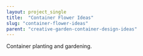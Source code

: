 ```yaml
---
layout: project_single
title:  "Container Flower Ideas"
slug: "container-flower-ideas"
parent: "creative-garden-container-design-ideas"
---
```

Container planting and gardening.